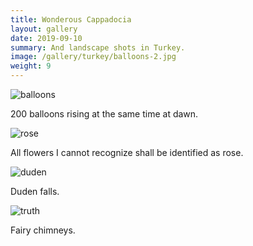 ```yaml
---
title: Wonderous Cappadocia
layout: gallery
date: 2019-09-10
summary: And landscape shots in Turkey.
image: /gallery/turkey/balloons-2.jpg
weight: 9
---
```


![balloons](/gallery/turkey/balloons-2.jpg)

200 balloons rising at the same time at dawn.

![rose](/gallery/turkey/cappadocian-rose.jpg)

All flowers I cannot recognize shall be identified as rose.

![duden](/gallery/turkey/duden-waterfall-night.jpg)

Duden falls.

![truth](/gallery/turkey/cappadocia-chimney-sunset.jpg)

Fairy chimneys.